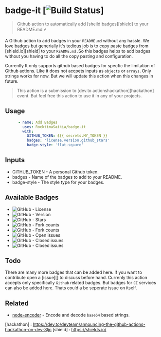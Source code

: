 # badge-it [![Build Status](https://github.com/rocktimsaikia/badge-it/workflows/build/badge.svg)]

> Github action to automatically add [sheild badges][shield] to your README.md :zap:

A Github action to add badges in your `README.md` without any hassle. We love badges but generially it's tedious job is to copy paste badges from [shield.io][shield] to your `README.md` .So this badges helps to add badges without you having to do all the copy pasting and configuration.

Currently It only supports github based badges for specfic the limitation of Github actions. Like it does not accpets inputs as `objects` or `arrays`. Only strings works for now. But we will update this action when this changes in future.

> This action is a submission to [dev.to actionshackathon][hackathon] event. But feel free this action to use it in any of your projects.


## Usage
```yml
      - name: Add Badges
        uses: RocktimaSaikia/badge-it
        with:
          GITHUB_TOKEN: ${{ secrets.MY_TOKEN }}
          badges: 'license,version,github_stars'
          badge-style: 'flat-sqaure'
```

## Inputs

- GITHUB_TOKEN -  A personal Github token.
- badges - Name of the badges to add to your README.
- badge-style - The style type for your badges.

## Available Badges

- <img alt="GitHub" src="https://img.shields.io/github/license/RocktimSaikia/badge-it"/>  -  License
- <img alt="GitHub" src="https://img.shields.io/github/manifest-json/v/RocktimSaikia/badge-it"/>  -  Version
- <img alt="GitHub" src="https://img.shields.io/github/stars/RocktimSaikia/badge-it"/>  -  Stars
- <img alt="GitHub" src="https://img.shields.io/github/forks/RocktimSaikia/badge-it?label=Fork?"/>  -  Fork counts
- <img alt="GitHub" src="https://img.shields.io/github/Followers/RocktimSaikia?label=Fork?"/>  -  Fork counts
- <img alt="GitHub" src="https://img.shields.io/github/issues-raw/RocktimSaikia/badge-it?"/>  -  Open issues
- <img alt="GitHub" src="https://img.shields.io/github/issues-closed-raw/RocktimSaikia/badge-it?"/>  -  Closed issues
- <img alt="GitHub" src="https://img.shields.io/github/issues-pr/RocktimSaikia/badge-it?"/>  -  Closed issues

## Todo
There are many more badges that can be added here. If you want to contribute open a [issue][] to discuss before hand.
Currenly this action accepts only specifically `Github` related badges. But badges for `CI` services can also be added here.
Thats could a be seperate issue on itself.

## Related
- [node-encoder](https://github/com/rocktimsaikia/node-encoder) - Encode and decode `base64` based strings.

[hackathon] : https://dev.to/devteam/announcing-the-github-actions-hackathon-on-dev-3ljn
[shield] : https://shields.io/